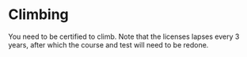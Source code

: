 # Climbing

You need to be certified to climb. Note that the licenses lapses every 3 years, after which the course and test will need to be redone.

